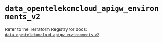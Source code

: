 # `data_opentelekomcloud_apigw_environments_v2`

Refer to the Terraform Registry for docs: [`data_opentelekomcloud_apigw_environments_v2`](https://registry.terraform.io/providers/opentelekomcloud/opentelekomcloud/1.36.50/docs/data-sources/apigw_environments_v2).
